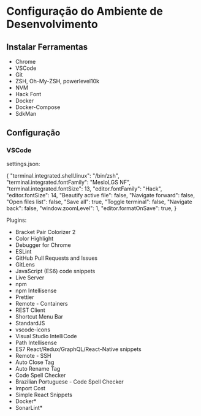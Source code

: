# Configuração do Ambiente de Desenvolvimento

## Instalar Ferramentas

- Chrome
- VSCode
- Git
- ZSH, Oh-My-ZSH, powerlevel10k
- NVM
- Hack Font
- Docker
- Docker-Compose
- SdkMan

## Configuração

### VSCode

settings.json:

{
    "terminal.integrated.shell.linux": "/bin/zsh",
    "terminal.integrated.fontFamily": "MesloLGS NF",
    "terminal.integrated.fontSize": 13,
    "editor.fontFamily": "Hack",
    "editor.fontSize": 14,
    "Beautify active file": false,
    "Navigate forward": false,
    "Open files list": false,
    "Save all": true,
    "Toggle terminal": false,
    "Navigate back": false,
    "window.zoomLevel": 1,
    "editor.formatOnSave": true,
}

Plugins:
- Bracket Pair Colorizer 2
- Color Highlight
- Debugger for Chrome
- ESLint
- GitHub Pull Requests and Issues
- GitLens
- JavaScript (ES6) code snippets
- Live Server
- npm
- npm Intellisense
- Prettier
- Remote - Containers
- REST Client
- Shortcut Menu Bar
- StandardJS
- vscode-icons
- Visual Studio IntelliCode
- Path Intellisense
- ES7 React/Redux/GraphQL/React-Native snippets
- Remote - SSH
- Auto Close Tag
- Auto Rename Tag
- Code Spell Checker
- Brazilian Portuguese - Code Spell Checker
- Import Cost
- Simple React Snippets
- Docker*
- SonarLint*
